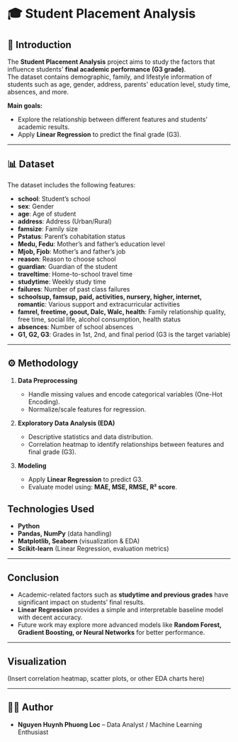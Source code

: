 # 🎓 Student Placement Analysis

## 📌 Introduction
The **Student Placement Analysis** project aims to study the factors that influence students' **final academic performance (G3 grade)**.  
The dataset contains demographic, family, and lifestyle information of students such as age, gender, address, parents' education level, study time, absences, and more.  

**Main goals:**  
- Explore the relationship between different features and students’ academic results.  
- Apply **Linear Regression** to predict the final grade (G3).  

---

## 📊 Dataset
The dataset includes the following features:

- **school**: Student’s school  
- **sex**: Gender  
- **age**: Age of student  
- **address**: Address (Urban/Rural)  
- **famsize**: Family size  
- **Pstatus**: Parent’s cohabitation status  
- **Medu, Fedu**: Mother’s and father’s education level  
- **Mjob, Fjob**: Mother’s and father’s job  
- **reason**: Reason to choose school  
- **guardian**: Guardian of the student  
- **traveltime**: Home-to-school travel time  
- **studytime**: Weekly study time  
- **failures**: Number of past class failures  
- **schoolsup, famsup, paid, activities, nursery, higher, internet, romantic**: Various support and extracurricular activities  
- **famrel, freetime, goout, Dalc, Walc, health**: Family relationship quality, free time, social life, alcohol consumption, health status  
- **absences**: Number of school absences  
- **G1, G2, G3**: Grades in 1st, 2nd, and final period (G3 is the target variable)  

---

## ⚙️ Methodology
1. **Data Preprocessing**  
   - Handle missing values and encode categorical variables (One-Hot Encoding).  
   - Normalize/scale features for regression.  

2. **Exploratory Data Analysis (EDA)**  
   - Descriptive statistics and data distribution.  
   - Correlation heatmap to identify relationships between features and final grade (G3).  

3. **Modeling**  
   - Apply **Linear Regression** to predict G3.  
   - Evaluate model using: **MAE, MSE, RMSE, R² score**.  

##  Technologies Used
- **Python**  
- **Pandas, NumPy** (data handling)  
- **Matplotlib, Seaborn** (visualization & EDA)  
- **Scikit-learn** (Linear Regression, evaluation metrics)
---

##  Conclusion
- Academic-related factors such as **studytime and previous grades** have significant impact on students’ final results.  
- **Linear Regression** provides a simple and interpretable baseline model with decent accuracy.  
- Future work may explore more advanced models like **Random Forest, Gradient Boosting, or Neural Networks** for better performance.  

---

##  Visualization
(Insert correlation heatmap, scatter plots, or other EDA charts here)

---

## 👨‍💻 Author
- **Nguyen Huynh Phuong Loc** – Data Analyst / Machine Learning Enthusiast  
